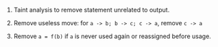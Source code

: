 1. Taint analysis to remove statement unrelated to output.

1. Remove useless move: for `a -> b; b -> c; c -> a`, remove `c -> a`

1. Remove `a = f(b)` if `a` is never used again or reassigned before usage.
